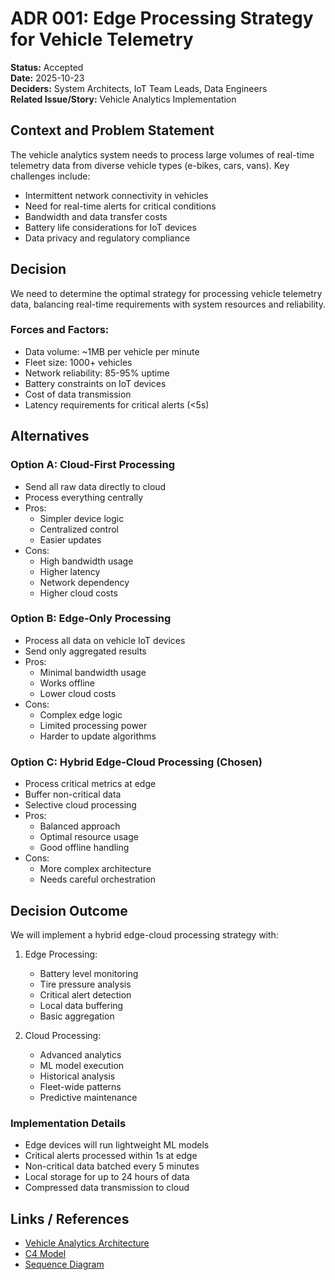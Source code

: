 # ADR 001: Edge Processing Strategy for Vehicle Telemetry

**Status:** Accepted  
**Date:** 2025-10-23  
**Deciders:** System Architects, IoT Team Leads, Data Engineers  
**Related Issue/Story:** Vehicle Analytics Implementation

## Context and Problem Statement
The vehicle analytics system needs to process large volumes of real-time telemetry data from diverse vehicle types (e-bikes, cars, vans). Key challenges include:
- Intermittent network connectivity in vehicles
- Need for real-time alerts for critical conditions
- Bandwidth and data transfer costs
- Battery life considerations for IoT devices
- Data privacy and regulatory compliance

## Decision
We need to determine the optimal strategy for processing vehicle telemetry data, balancing real-time requirements with system resources and reliability.

### Forces and Factors:
- Data volume: ~1MB per vehicle per minute
- Fleet size: 1000+ vehicles
- Network reliability: 85-95% uptime
- Battery constraints on IoT devices
- Cost of data transmission
- Latency requirements for critical alerts (<5s)

## Alternatives

### Option A: Cloud-First Processing
- Send all raw data directly to cloud
- Process everything centrally
- Pros:
  - Simpler device logic
  - Centralized control
  - Easier updates
- Cons:
  - High bandwidth usage
  - Higher latency
  - Network dependency
  - Higher cloud costs

### Option B: Edge-Only Processing
- Process all data on vehicle IoT devices
- Send only aggregated results
- Pros:
  - Minimal bandwidth usage
  - Works offline
  - Lower cloud costs
- Cons:
  - Complex edge logic
  - Limited processing power
  - Harder to update algorithms

### Option C: Hybrid Edge-Cloud Processing (Chosen)
- Process critical metrics at edge
- Buffer non-critical data
- Selective cloud processing
- Pros:
  - Balanced approach
  - Optimal resource usage
  - Good offline handling
- Cons:
  - More complex architecture
  - Needs careful orchestration

## Decision Outcome
We will implement a hybrid edge-cloud processing strategy with:

1. Edge Processing:
   - Battery level monitoring
   - Tire pressure analysis
   - Critical alert detection
   - Local data buffering
   - Basic aggregation

2. Cloud Processing:
   - Advanced analytics
   - ML model execution
   - Historical analysis
   - Fleet-wide patterns
   - Predictive maintenance

### Implementation Details
- Edge devices will run lightweight ML models
- Critical alerts processed within 1s at edge
- Non-critical data batched every 5 minutes
- Local storage for up to 24 hours of data
- Compressed data transmission to cloud

## Links / References
- [Vehicle Analytics Architecture](../Diagrams/vehicle-analytics/Vehicle-Analytics-Architecture.md)
- [C4 Model](../Diagrams/vehicle-analytics/vehicle-analytics-c4.dsl)
- [Sequence Diagram](../Diagrams/vehicle-analytics/vehicle-analytics-sequence.puml)